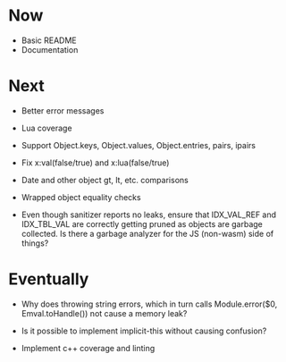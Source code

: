 # Now

- Basic README
- Documentation

# Next

- Better error messages
- Lua coverage

- Support Object.keys, Object.values,
  Object.entries, pairs, ipairs

- Fix x:val(false/true) and x:lua(false/true)

- Date and other object gt, lt, etc. comparisons
- Wrapped object equality checks

- Even though sanitizer reports no leaks, ensure
  that IDX_VAL_REF and IDX_TBL_VAL are correctly
  getting pruned as objects are garbage
  collected. Is there a garbage analyzer for the
  JS (non-wasm) side of things?

# Eventually

- Why does throwing string errors, which in turn
  calls Module.error($0, Emval.toHandle(<str>))
  not cause a memory leak?

- Is it possible to implement implicit-this
  without causing confusion?

- Implement c++ coverage and linting

